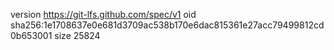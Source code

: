 version https://git-lfs.github.com/spec/v1
oid sha256:1e1708637e0e681d3709ac538b170e6dac815361e27acc79499812cd0b653001
size 25824

